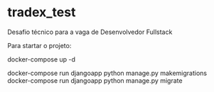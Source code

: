 # tradex_test

Desafio técnico para a vaga de Desenvolvedor Fullstack

Para startar o projeto:

docker-compose up -d  

docker-compose run djangoapp python manage.py makemigrations
docker-compose run djangoapp python manage.py migrate 
